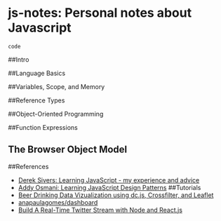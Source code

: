 # js-notes: Personal notes about Javascript

```
code
```

##Intro

##Language Basics

##Variables, Scope, and Memory

##Reference Types

##Object-Oriented Programming

##Function Expressions

## The Browser Object Model

##References

* [Derek Sivers: Learning JavaScript - my experience and advice](https://sivers.org/learn-js)
* [Addy Osmani: Learning JavaScript Design Patterns](https://addyosmani.com/resources/essentialjsdesignpatterns/book/)
##Tutorials
* [Beer Drinking Data Vizualization using dc.js, Crossfilter, and Leaflet](https://github.com/austinlyons/dcjs-leaflet-untappd)
* [anapaulagomes/dashboard](https://github.com/anapaulagomes/dashboard)
* [Build A Real-Time Twitter Stream with Node and React.js](https://scotch.io/tutorials/build-a-real-time-twitter-stream-with-node-and-react-js)